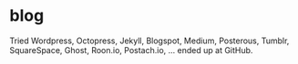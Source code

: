 blog
====

Tried Wordpress, Octopress, Jekyll, Blogspot, Medium, Posterous, Tumblr, SquareSpace, Ghost, Roon.io, Postach.io, ... ended up at GitHub.
